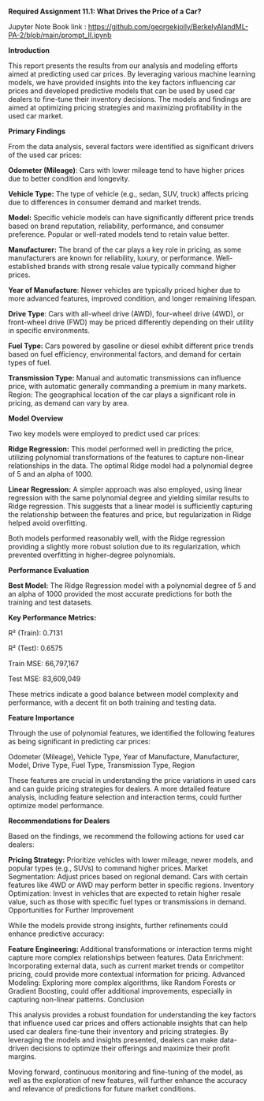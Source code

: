 **Required Assignment 11.1: What Drives the Price of a Car?**

Jupyter Note Book link : https://github.com/georgekjolly/BerkelyAIandML-PA-2/blob/main/prompt_II.ipynb

**Introduction**

This report presents the results from our analysis and modeling efforts aimed at predicting used car prices. By leveraging various machine learning models, we have provided insights into the key factors influencing car prices and developed predictive models that can be used by used car dealers to fine-tune their inventory decisions. The models and findings are aimed at optimizing pricing strategies and maximizing profitability in the used car market.

**Primary Findings**

From the data analysis, several factors were identified as significant drivers of the used car prices:

**Odometer (Mileage)**: Cars with lower mileage tend to have higher prices due to better condition and longevity.

**Vehicle Type:** The type of vehicle (e.g., sedan, SUV, truck) affects pricing due to differences in consumer demand and market trends.

**Model:** Specific vehicle models can have significantly different price trends based on brand reputation, reliability, performance, and consumer preference. Popular or well-rated models tend to retain value better.

**Manufacturer:** The brand of the car plays a key role in pricing, as some manufacturers are known for reliability, luxury, or performance. Well-established brands with strong resale value typically command higher prices.

**Year of Manufacture**: Newer vehicles are typically priced higher due to more advanced features, improved condition, and longer remaining lifespan.

**Drive Type**: Cars with all-wheel drive (AWD), four-wheel drive (4WD), or front-wheel drive (FWD) may be priced differently depending on their utility in specific environments.

**Fuel Type:** Cars powered by gasoline or diesel exhibit different price trends based on fuel efficiency, environmental factors, and demand for certain types of fuel.

**Transmission Type:** Manual and automatic transmissions can influence price, with automatic generally commanding a premium in many markets.
Region: The geographical location of the car plays a significant role in pricing, as demand can vary by area.

**Model Overview**

Two key models were employed to predict used car prices:

**Ridge Regression:** This model performed well in predicting the price, utilizing polynomial transformations of the features to capture non-linear relationships in the data. The optimal Ridge model had a polynomial degree of 5 and an alpha of 1000.

**Linear Regression:** A simpler approach was also employed, using linear regression with the same polynomial degree and yielding similar results to Ridge regression. This suggests that a linear model is sufficiently capturing the relationship between the features and price, but regularization in Ridge helped avoid overfitting.

Both models performed reasonably well, with the Ridge regression providing a slightly more robust solution due to its regularization, which prevented overfitting in higher-degree polynomials.

**Performance Evaluation**

**Best Model:** The Ridge Regression model with a polynomial degree of 5 and an alpha of 1000 provided the most accurate predictions for both the training and test datasets.

**Key Performance Metrics:**

R² (Train): 0.7131

R² (Test): 0.6575

Train MSE: 66,797,167

Test MSE: 83,609,049

These metrics indicate a good balance between model complexity and performance, with a decent fit on both training and testing data.

**Feature Importance**

Through the use of polynomial features, we identified the following features as being significant in predicting car prices:

Odometer (Mileage),
Vehicle Type,
Year of Manufacture,
Manufacturer,
Model,
Drive Type,
Fuel Type,
Transmission Type,
Region

These features are crucial in understanding the price variations in used cars and can guide pricing strategies for dealers. A more detailed feature analysis, including feature selection and interaction terms, could further optimize model performance.

**Recommendations for Dealers**

Based on the findings, we recommend the following actions for used car dealers:

**Pricing Strategy:** Prioritize vehicles with lower mileage, newer models, and popular types (e.g., SUVs) to command higher prices.
Market Segmentation: Adjust prices based on regional demand. Cars with certain features like 4WD or AWD may perform better in specific regions.
Inventory Optimization: Invest in vehicles that are expected to retain higher resale value, such as those with specific fuel types or transmissions in demand.
Opportunities for Further Improvement

While the models provide strong insights, further refinements could enhance predictive accuracy:

**Feature Engineering:** Additional transformations or interaction terms might capture more complex relationships between features.
Data Enrichment: Incorporating external data, such as current market trends or competitor pricing, could provide more contextual information for pricing.
Advanced Modeling: Exploring more complex algorithms, like Random Forests or Gradient Boosting, could offer additional improvements, especially in capturing non-linear patterns.
Conclusion

This analysis provides a robust foundation for understanding the key factors that influence used car prices and offers actionable insights that can help used car dealers fine-tune their inventory and pricing strategies. By leveraging the models and insights presented, dealers can make data-driven decisions to optimize their offerings and maximize their profit margins.

Moving forward, continuous monitoring and fine-tuning of the model, as well as the exploration of new features, will further enhance the accuracy and relevance of predictions for future market conditions.
